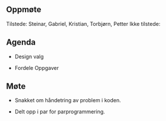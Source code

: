 ## Oppmøte
Tilstede: Steinar, Gabriel, Kristian, Torbjørn, Petter
Ikke tilstede:

## Agenda
- Design valg

- Fordele Oppgaver

## Møte
- Snakket om håndetring av problem i koden.

- Delt opp i par for parprogrammering.


